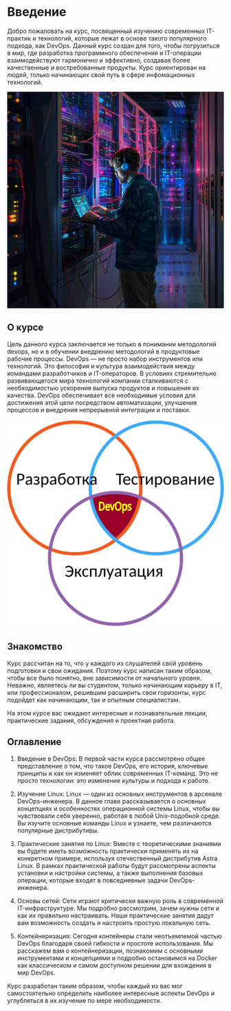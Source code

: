 # Введение

Добро пожаловать на курс, посвященный изучению современных IT-практик и технологий, которые лежат в основе такого популярного подхода, как DevOps. Данный курс создан для того, чтобы погрузиться в мир, где разработка программного обеспечения и IT-операции взаимодействуют гармонично и эффективно, создавая более качественные и востребованные продукты. Курс ориентирован на людей, только начинающих свой путь в сфере инфомационных технологий.

![alt text](../images/chapter1/nn-mj-PBGLoTQoJY.png)

## О курсе

Цель данного курса заключается не только в понимании методологий devops, но и в обучении внедрению методологий в продуктовые рабочие процессы. DevOps — не просто набор инструментов или технологий. Это философия и культура взаимодействия между командами разработчиков и IT-операторов. В условиях стремительно развивающегося мира технологий компании сталкиваются с необходимостью ускорения выпуска продуктов и повышения их качества. DevOps обеспечивает все необходимые условия для достижения этой цели посредством автоматизации, улучшения процессов и внедрения непрерывной интеграции и поставки.

![alt text](../images/chapter1/image.png)

## Знакомство

Курс рассчитан на то, что у каждого из слушателей свой уровень подготовки и свои ожидания. Поэтому курс написан таким образом, чтобы все было понятно, вне зависимости от начального уровня. Неважно, являетесь ли вы студентом, только начинающим карьеру в IT, или профессионалом, решившим расширить свои горизонты, курс подойдет как начинающим, так и опытным специалистам.

На этом курсе вас ожидают интересные и познавательные лекции, практические задания, обсуждения и проектная работа.

## Оглавление

1. Введение в DevOps: В первой части курса рассмотрено общее представление о том, что такое DevOps, его история, ключевые принципы и как он изменяет облик современных IT-команд. Это не просто технологии: это изменение культуры и подхода к работе.

2. Изучение Linux: Linux — один из основных инструментов в арсенале DevOps-инженера. В данное главе рассказывается о основных концепциях и особенностях операционной системы Linux, чтобы вы чувствовали себя уверенно, работая в любой Unix-подобной среде. Вы изучите основные команды Linux и узнаете, чем различаются популярные дистрибутивы.

3. Практические занятия по Linux: Вместе с теоретическими знаниями вы будете иметь возможность практически применять их на конкретном примере, используя отечественный дистрибутив Astra Linux. В рамках практической работы будут рассмотрены аспекты установки и настройки системы, а также выполнения базовых операции, которые входят в повседневные задачи DevOps-инженера.

4. Основы сетей: Сети играют критически важную роль в современной IT-инфраструктуре. Мы подробно рассмотрим, зачем нужны сети и как их правильно настраивать. Наши практические занятия дадут вам возможность создать и настроить простую локальную сеть.

5. Контейнеризация: Сегодня контейнеры стали неотъемлемой частью DevOps благодаря своей гибкости и простоте использования. Мы расскажем вам о контейнеризации, познакомим с основными инструментами и концепциями и подробно остановимся на Docker как классическом и самом доступном решении для вхождения в мир DevOps.

Курс разработан таким образом, чтобы каждый из вас мог самостоятельно определить наиболее интересные аспекты DevOps и углубляться в их изучение по мере необходимости.
